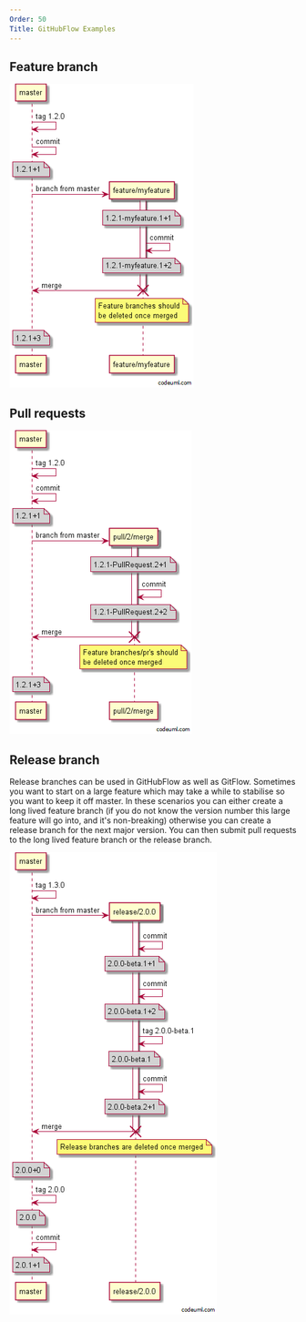 ```yaml
---
Order: 50
Title: GitHubFlow Examples
---
```


## Feature branch

![GitHubFlow](img/githubflow_feature-branch.png)

## Pull requests

![GitHubFlow](img/githubflow_pull-request.png)

## Release branch

Release branches can be used in GitHubFlow as well as GitFlow. Sometimes you
want to start on a large feature which may take a while to stabilise so you want
to keep it off master. In these scenarios you can either create a long lived
feature branch (if you do not know the version number this large feature will go
into, and it's non-breaking) otherwise you can create a release branch for the
next major version. You can then submit pull requests to the long lived feature
branch or the release branch.

![GitFlow](img/githubflow_release-branch.png)
